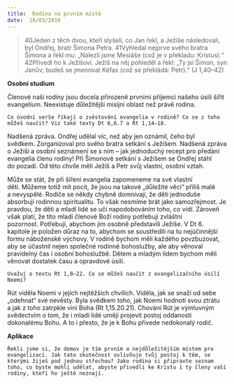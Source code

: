 ```yaml
---
title:  Rodina na prvním místě
date:  18/03/2019
---
```


> <p></p>
> 40Jeden z těch dvou, kteří slyšeli, co Jan řekl, a Ježíše následovali, byl Ondřej, bratr Šimona Petra. 41Vyhledal nejprve svého bratra Šimona a řekl mu: „Nalezli jsme Mesiáše (což je v překladu: Kristus).“ 42Přivedl ho k Ježíšovi. Ježíš na něj pohleděl a řekl: „Ty jsi Šimon, syn Janův; budeš se jmenovat Kéfas (což se překládá: Petr).“ (J 1,40–42)

**Osobní studium**

Členové naší rodiny jsou docela přirozeně prvními příjemci našeho úsilí šířit evangelium. Neexistuje důležitější misijní oblast než právě rodina.

`Co úvodní verše říkají o zvěstování evan­gelia v rodině? Co se z toho můžeš naučit? Viz také texty Dt 6,6.7 a Rt 1,14–18.`

Nadšená zpráva. Ondřej udělal víc, než aby jen oznámil, čeho byl svědkem. Zorganizoval pro svého bratra setkání s Ježíšem. Nadšená zpráva o Ježíši a osobní seznámení se s ním – jak jednoduchý recept pro předání evangelia členu rodiny! Při Šimonově setkání s Ježíšem se Ondřej stáhl do pozadí. Od této chvíle měli Ježíš a Petr svůj vlastní, osobní vztah.

Může se stát, že při šíření evangelia zapomeneme na své vlastní děti. Můžeme totiž mít pocit, že jsou na takové „důležité věci“ příliš malé a nevyspělé. Rodiče se někdy chybně domnívají, že děti jednoduše absorbují rodinnou spiritualitu. To však nesmíme brát jako samozřejmost. Je pravdou, že děti a mladí lidé se učí napodobováním toho, co vidí. Zároveň však platí, že tito mladí členové Boží rodiny potřebují zvláštní pozornost. Potřebují, abychom jim osobně představili Ježíše. V Dt 6. kapitole je položen důraz na to, abychom se soustředili na tu nejúčinnější formu náboženské výchovy. V rodině bychom měli každého povzbuzovat, aby se účastnil nejen společné rodinné bohoslužby, ale aby věnoval pravidelný čas i osobní bohoslužbě. Dětem a mladým lidem bychom měli věnovat dostatek času a opravdové úsilí.

`Uvažuj o textu Rt 1,8–22. Co se můžeš naučit z evangelizačního úsilí Noemi?`

Rút viděla Noemi v jejích nejtěžších chvílích. Viděla, jak se snaží od sebe „odehnat“ své nevěsty. Byla svědkem toho, jak Noemi hodnotí svou ztrátu a jak z toho zatrpkle viní Boha (Rt 1,15.20.21). Chování Rút je výmluvným svědectvím o tom, že i mladí lidé umějí projevit postoj oddanosti dokonalému Bohu. A to i přesto, že je k Bohu přivede nedokonalý rodič.

**Aplikace**

`Řekli jsme si, že domov je tím prvním a nejdůležitějším místem pro evangelizaci. Jak tato skutečnost ovlivňuje tvůj postoj k těm, se kterými žiješ pod jednou střechou? Jako rodina si připravte seznam toho, co byste mohli udělat, abyste přivedli ke Kristu i ty členy vaší rodiny, kteří ho ještě neznají.`